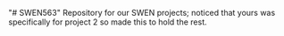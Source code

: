 "# SWEN563" 
Repository for our SWEN projects; noticed that yours was specifically for project 2 so made this to hold the rest.
